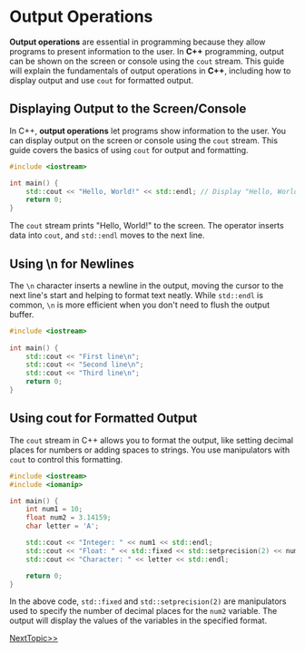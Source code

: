 # Output Operations

**Output operations** are essential in programming because they allow programs to present information to the user. In **C++** programming, output can be shown on the screen or console using the `cout` stream. This guide will explain the fundamentals of output operations in **C++**, including how to display output and use `cout` for formatted output.

## Displaying Output to the Screen/Console
In C++, **output operations** let programs show information to the user. You can display output on the screen or console using the `cout` stream. This guide covers the basics of using `cout` for output and formatting.
```cpp
#include <iostream>

int main() {
    std::cout << "Hello, World!" << std::endl; // Display "Hello, World!" on the screen
    return 0; 
}
```
The `cout` stream prints "Hello, World!" to the screen. The operator inserts data into `cout`, and `std::endl` moves to the next line.

## Using \n for Newlines

The `\n` character inserts a newline in the output, moving the cursor to the next line's start and helping to format text neatly. While `std::endl` is common, `\n` is more efficient when you don't need to flush the output buffer.
```cpp
#include <iostream>
  
int main() {
    std::cout << "First line\n";
    std::cout << "Second line\n";
    std::cout << "Third line\n";
    return 0;
}
```

## Using cout for Formatted Output

The `cout` stream in C++ allows you to format the output, like setting decimal places for numbers or adding spaces to strings. You use manipulators with `cout` to control this formatting.
```cpp
#include <iostream>
#include <iomanip>

int main() {
    int num1 = 10;
    float num2 = 3.14159;
    char letter = 'A';

    std::cout << "Integer: " << num1 << std::endl;
    std::cout << "Float: " << std::fixed << std::setprecision(2) << num2 << std::endl;
    std::cout << "Character: " << letter << std::endl;

    return 0;
}
```
In the above code, `std::fixed` and `std::setprecision(2)` are manipulators used to specify the number of decimal places for the `num2` variable. The output will display the values of the variables in the specified format.

[NextTopic>>](./Topic03.md)

